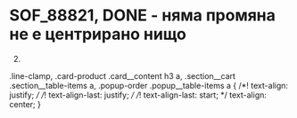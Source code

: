 

# SOF_88821, DONE - няма промяна не е центрирано нищо
2. 
.line-clamp, .card-product .card__content h3 a, .section__cart .section__table-items a, .popup-order .popup__table-items a {
  /*! text-align: justify; */
  /*! text-align-last: justify; */
  /*! text-align-last: start; */
  text-align: center;
}









